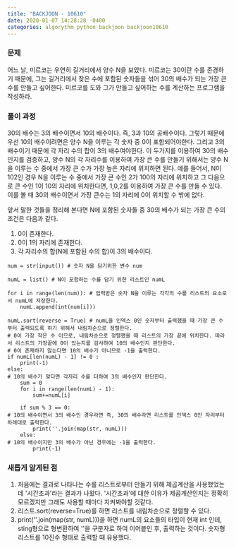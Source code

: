 ```yaml
---
title: "BACKJOON - 10610"
date: 2020-01-07 14:28:28 -0400
categories: algorythm python backjoon backjoon10610
---
```


### 문제
어느 날, 미르코는 우연히 길거리에서 양수 N을 보았다. 미르코는 30이란 수를 존경하기 때문에, 
그는 길거리에서 찾은 수에 포함된 숫자들을 섞어 30의 배수가 되는 가장 큰 수를 만들고 싶어한다.
미르코를 도와 그가 만들고 싶어하는 수를 계산하는 프로그램을 작성하라.

### 풀이 과정
30의 배수는 3의 배수이면서 10의 배수이다. 즉, 3과 10의 공배수이다. 
그렇기 때문에 우선 10의 배수이려면은 양수 N을 이루는 각 숫자 중 0이 포함되어야한다.
그리고 3의 배수이기 때문에 각 자리 수의 합이 3의 배수여야한다.
이 두가지를 이용하여 30의 배수인지를 검증하고, 양수 N의 각 자리수를 이용하여 가장 큰 수를 만들기 위해서는 양수 N을 이루는 수 중에서 가장 큰 수가 
가장 높은 자리에 위치하면 된다.
예를 들어서, N이 102인 경우 N을 이루는 수 중에서 가장 큰 수인 2가 100의 자리에 위치하고 그 다음으로 큰 수인 1이 10의 자리에 위치한다면,
1,0,2를 이용하여 가장 큰 수를 만들 수 있다.
이를 볼 때 30의 배수이면서 가장 큰수는 1의 자리에 0이 위치할 수 밖에 없다. 

앞서 말한 것들을 정리해 본다면 N에 포함된 숫자들 중 30의 배수가 되는 가장 큰 수의 조건은 다음과 같다.
1) 0이 존재한다.
2) 0이 1의 자리에 존재한다.
3) 각 자리수의 합(N에 포함된 수의 합)이 3의 배수이다.

```
num = str(input()) # 숫자 N을 담기위한 변수 num

numL = list() # N이 포함하는 수를 담기 위한 리스트인 numL

for i in range(len(num)): # 입력받은 숫자 N을 이루는 각각의 수를 리스트의 요소로서 numL에 저장한다.
    numL.append(int(num[i]))
    
numL.sort(reverse = True) # numL을 인덱스 0인 숫자부터 출력했을 때 가장 큰 수 부터 출력되도록 하기 위해서 내림차순으로 정렬한다.
# 0이 가장 작은 수 이므로, 내림차순으로 정렬했을 때 리스트의 가장 끝에 위치한다. 따라서 리스트의 가장끝에 0이 있는지를 검사하여 10의 배수인지 판단한다.
# 0이 존재하지 않는다면 10의 배수가 아니므로 -1을 출력한다.
if numL[len(numL) - 1] != 0 : 
    print(-1)
else:
# 10의 배수가 맞다면 각자리 수를 더하여 3의 배수인지 판단한다.
    sum = 0
    for i in range(len(numL) - 1):
        sum+=numL[i]

    if sum % 3 == 0:
# 10의 배수이면서 3의 배수인 경우라면 즉, 30의 배수라면 리스트를 인덱스 0인 자리부터 차례대로 출력한다.
        print(''.join(map(str, numL)))
    else: 
# 10의 배수이지만 3의 배수가 아닌 경우에는 -1을 출력한다.
        print(-1)
```

### 새롭게 알게된 점
1. 처음에는 결과로 나타나는 수를 리스트로부터 만들기 위해 제곱계산을 사용했었는데 '시간초과'라는 결과가 나왔다. 
'시간초과'에 대한 이유가 제곱계산인지는 정확히 모르겠지만 그래도 사용할 때마다 지켜봐야할 것같다.
2. 리스트.sort(reverse=True)를 하면 리스트를 내림차순으로 정렬할 수 있다.
3. print(''.join(map(str, numL)))을 하면  numL의 요소들의 타입이 현재 int 인데, sting형으로 형변환하여 ''을 구분자로 하여 이어븥인 후, 출력하는 것이다.
숫자형 리스트를 10진수 형태로 출력할 때 유용했다.
